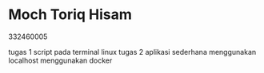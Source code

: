 # Moch Toriq Hisam 
332460005

tugas 1 script pada terminal linux
tugas 2 aplikasi sederhana menggunakan localhost menggunakan docker
